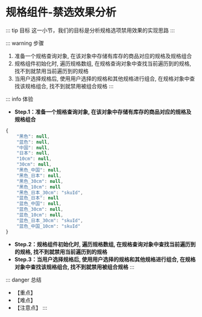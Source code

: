 # 规格组件-禁选效果分析

::: tip 目标
这一小节，我们的目标是分析规格选项禁用效果的实现思路
:::

::: warning 步骤

1. 准备一个规格查询对象, 在该对象中存储有库存的商品对应的规格及规格组合
2. 规格组件初始化时, 遍历规格数组, 在规格查询对象中查找当前遍历到的规格, 找不到就禁用当前遍历到的规格
3. 当用户选择规格后, 使用用户选择的规格和其他规格进行组合, 在规格对象中查找该规格组合, 找不到就禁用被组合规格
:::

::: info 体验

* **Step.1：准备一个规格查询对象, 在该对象中存储有库存的商品对应的规格及规格组合**

```js
{
    "黑色": null,
    "蓝色": null,
    "中国": null,
    "日本": null,
    "10cm": null,
    "30cm": null,
    "黑色_中国": null,
    "黑色_日本": null,
    "黑色_30cm": null,
    "黑色_10cm": null
    "黑色_日本_30cm": "skuId",
    "蓝色_日本": null
    "蓝色_中国": null,
    "蓝色_30cm": null,
    "蓝色_10cm": null,
    "蓝色_日本_30cm": "skuId",
    "蓝色_中国_10cm": "skuId"
}
```

* **Step.2：规格组件初始化时, 遍历规格数组, 在规格查询对象中查找当前遍历到的规格, 找不到就禁用当前遍历到的规格**
* **Step.3：当用户选择规格后, 使用用户选择的规格和其他规格进行组合, 在规格对象中查找该规格组合, 找不到就禁用被组合规格**
:::

::: danger 总结

* 【重点】
* 【难点】
* 【注意点】
:::
